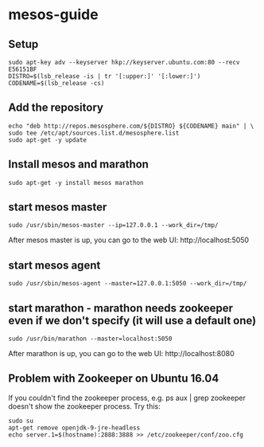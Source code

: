 # mesos-guide

## Setup
```
sudo apt-key adv --keyserver hkp://keyserver.ubuntu.com:80 --recv E56151BF
DISTRO=$(lsb_release -is | tr '[:upper:]' '[:lower:]')
CODENAME=$(lsb_release -cs)
```

## Add the repository
```
echo "deb http://repos.mesosphere.com/${DISTRO} ${CODENAME} main" | \
sudo tee /etc/apt/sources.list.d/mesosphere.list
sudo apt-get -y update
```

## Install mesos and marathon
```
sudo apt-get -y install mesos marathon
```

## start mesos master
```
sudo /usr/sbin/mesos-master --ip=127.0.0.1 --work_dir=/tmp/
```
After mesos master is up, you can go to the web UI: http://localhost:5050

## start mesos agent
```
sudo /usr/sbin/mesos-agent --master=127.0.0.1:5050 --work_dir=/tmp/
```

## start marathon - marathon needs zookeeper even if we don't specify (it will use a default one)
```
sudo /usr/bin/marathon --master=localhost:5050
```
After marathon is up, you can go to the web UI: http://localhost:8080

## Problem with Zookeeper on Ubuntu 16.04
If you couldn't find the zookeeper process, e.g. ps aux | grep zookeeper doesn't show the zookeeper process. Try this:
```
sudo su
apt-get remove openjdk-9-jre-headless
echo server.1=$(hostname):2888:3888 >> /etc/zookeeper/conf/zoo.cfg
```
